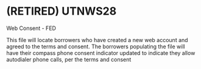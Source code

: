 # (RETIRED) UTNWS28
Web Consent - FED

This file will locate borrowers who have created a new web account and agreed to the terms and consent. The borrowers populating the file will have their compass phone consent indicator updated to indicate they allow autodialer phone calls, per the terms and consent
